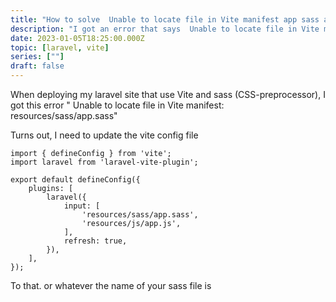 ```yaml
---
title: "How to solve  Unable to locate file in Vite manifest app sass at deploy"
description: "I got an error that says  Unable to locate file in Vite manifest: resources/sass/app.sass when deploying my laravel app - here is how I solve it"
date: 2023-01-05T18:25:00.000Z
topic: [laravel, vite]
series: [""]
draft: false
---
```

When deploying my laravel site that use Vite and sass (CSS-preprocessor), I got this error 
" Unable to locate file in Vite manifest: resources/sass/app.sass"

Turns out, I need to update the vite config file

```
import { defineConfig } from 'vite';
import laravel from 'laravel-vite-plugin';

export default defineConfig({
    plugins: [
        laravel({
            input: [
                'resources/sass/app.sass', 
                'resources/js/app.js',
            ],
            refresh: true,
        }),
    ],
});

```
To that. or whatever the name of your sass file is 
